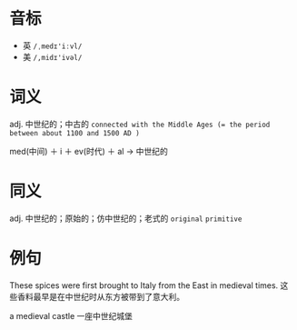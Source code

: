 # 音标

- 英 `/ˌmedɪ'iːvl/`
- 美 `/,midɪ'ivəl/`

# 词义

adj. 中世纪的；中古的
`connected with the Middle Ages (= the period between about 1100 and 1500 AD )`



med(中间) ＋ i ＋ ev(时代) ＋ al → 中世纪的

# 同义

adj. 中世纪的；原始的；仿中世纪的；老式的
`original` `primitive`

# 例句

These spices were first brought to Italy from the East in medieval times.
这些香料最早是在中世纪时从东方被带到了意大利。

a medieval castle
一座中世纪城堡


